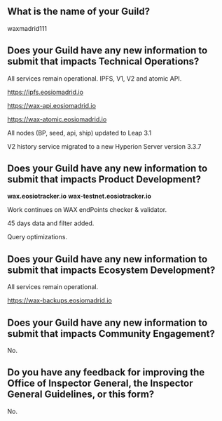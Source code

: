 ## What is the name of your Guild?

waxmadrid111

## Does your Guild have any new information to submit that impacts Technical Operations?

All services remain operational. IPFS, V1, V2 and atomic API.

https://ipfs.eosiomadrid.io

https://wax-api.eosiomadrid.io

https://wax-atomic.eosiomadrid.io


All nodes (BP, seed, api, ship) updated to Leap 3.1

V2 history service migrated to a new Hyperion Server version 3.3.7


## Does your Guild have any new information to submit that impacts Product Development?

**wax.eosiotracker.io**
**wax-testnet.eosiotracker.io**

Work continues on WAX endPoints checker & validator. 

45 days data and filter added.

Query optimizations.



## Does your Guild have any new information to submit that impacts Ecosystem Development?

All services remain operational.

https://wax-backups.eosiomadrid.io



## Does your Guild have any new information to submit that impacts Community Engagement?

No.

## Do you have any feedback for improving the Office of Inspector General, the Inspector General Guidelines, or this form?

No.

